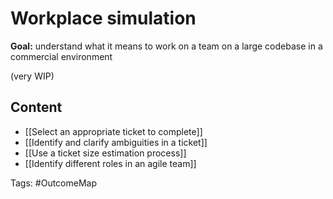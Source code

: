 # Workplace simulation

**Goal:** understand what it means to work on a team on a large codebase in a commercial environment

(very WIP)

## Content
- [[Select an appropriate ticket to complete]]
- [[Identify and clarify ambiguities in a ticket]]
- [[Use a ticket size estimation process]]
- [[Identify different roles in an agile team]]

Tags: #OutcomeMap